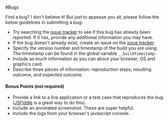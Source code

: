 #Bugs

Find a bug? I don't believe it! But just to appease you all, please follow the below guidelines in submitting a bug:

* Try searching the [issue tracker](https://github.com/thegoldenmule/box/issues) to see if this bug has already been reported. If it has, provide any additional information you may have.
* If the bug doesn't already exist, create an issue on the [issue tracker](https://github.com/thegoldenmule/box/issues).
* Specify the version number and timestamp of the build you are using. The timestamp can be found in the global variable `__buildTimestamp`.
* Include as much information as you can about your browser, OS and graphics card.
* Describe three pieces of information: reproduction steps, resulting outcome, and expected outcome.

#### Bonus Points (not required)

* Provide a link to a live application or a test case that reproduces the bug ([JSFiddle](http://jsfiddle.net/) is a great way to do this).
* Include an annotated screenshot. These are super helpful.
* Include the logs from your browser's javascript console.